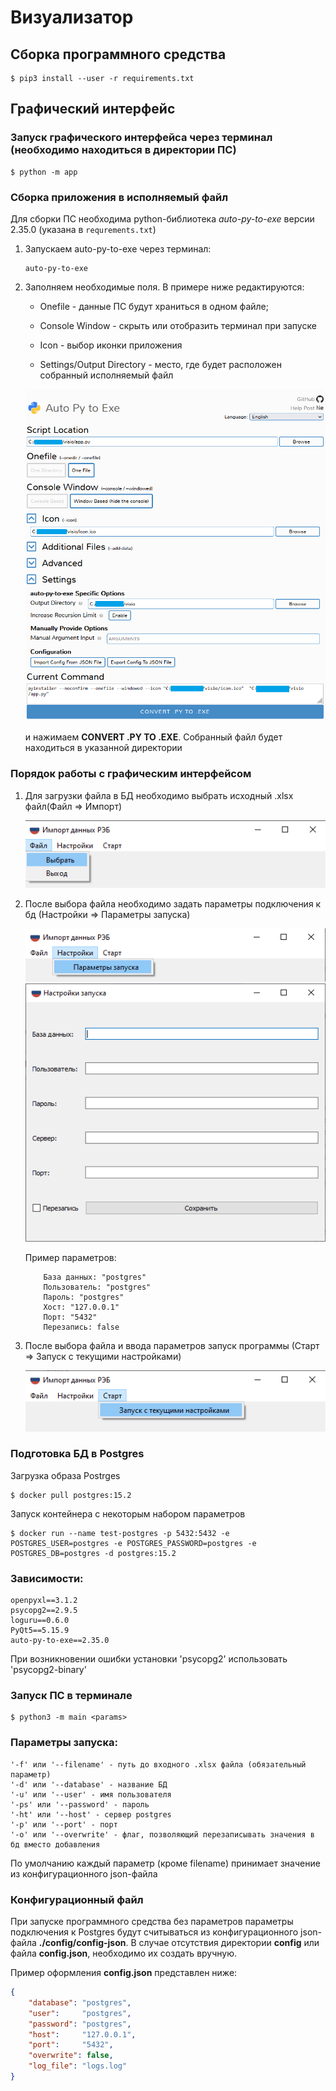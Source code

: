 # Визуализатор

## Сборка программного средства

```console
$ pip3 install --user -r requirements.txt
```


## Графический интерфейс

### Запуск графического интерфейса через терминал (необходимо находиться в директории ПС)
```console
$ python -m app
```

### Сборка приложения в исполняемый файл

Для сборки ПС необходима python-библиотека _auto-py-to-exe_ версии 2.35.0 (указана в `requrements.txt`)

1. Запускаем auto-py-to-exe через терминал:
    ```console
    auto-py-to-exe
    ```

1. Заполняем необходимые поля. В примере ниже редактируются:
    
    * Onefile - данные ПС будут храниться в одном файле;

    * Console Window - скрыть или отобразить терминал при запуске

    * Icon - выбор иконки приложения

    * Settings/Output Directory - место, где будет расположен собранный исполняемый файл

    ![Alt text](img-examples/py-to-exe.PNG)

    и нажимаем **CONVERT .PY TO .EXE**. Собранный файл будет находиться в указанной директории


### Порядок работы с графическим интерфейсом

1. Для загрузки файла в БД необходимо выбрать исходный .xlsx файл(Файл => Импорт)

    ![Import file](./img-examples/import.png)

1. После выбора файла необходимо задать параметры подключения к бд (Настройки => Параметры запуска)

    ![Settings](./img-examples/settings1.png)
    ![Settings](./img-examples/settings2.png)

    Пример параметров:
    ```
        База данных: "postgres"
        Пользователь: "postgres"
        Пароль: "postgres"
        Хост: "127.0.0.1"
        Порт: "5432"
        Перезапись: false
    ```
1. После выбора файла и ввода параметров запуск программы (Старт => Запуск с текущими настройками)

    ![Run](./img-examples/run.png)

### Подготовка БД в Postgres
Загрузка образа Postrges
```console
$ docker pull postgres:15.2
```


Запуск контейнера с некоторым набором параметров

```console
$ docker run --name test-postgres -p 5432:5432 -e POSTGRES_USER=postgres -e POSTGRES_PASSWORD=postgres -e POSTGRES_DB=postgres -d postgres:15.2
```

### Зависимости:
```
openpyxl==3.1.2
psycopg2==2.9.5
loguru==0.6.0
PyQt5==5.15.9
auto-py-to-exe==2.35.0
```
При возникновении ошибки установки 'psycopg2' использовать 'psycopg2-binary'

### Запуск ПС в терминале
```console
$ python3 -m main <params> 
```

### Параметры запуска:
    '-f' или '--filename' - путь до входного .xlsx файла (обязательный параметр)
    '-d' или '--database' - название БД
    '-u' или '--user' - имя пользователя
    '-ps' или '--password' - пароль
    '-ht' или '--host' - сервер postgres
    '-p' или '--port' - порт
    '-o' или '--overwrite' - флаг, позволяющий перезаписывать значения в бд вместо добавления
По умолчанию каждый параметр (кроме filename) принимает значение из конфигурационного json-файла

### Конфигурационный файл

При запуске программного средства без параметров параметры подключения к Postgres будут считываться из конфигурационного json-файла **./config/config-json**. В случае отсутствия директории **config** или файла **config.json**, необходимо их создать вручную.

Пример оформления **config.json** представлен ниже:
```json
{
    "database": "postgres",
    "user":     "postgres",
    "password": "postgres",
    "host":     "127.0.0.1",
    "port":     "5432",
    "overwrite": false,
    "log_file": "logs.log"
}
```
